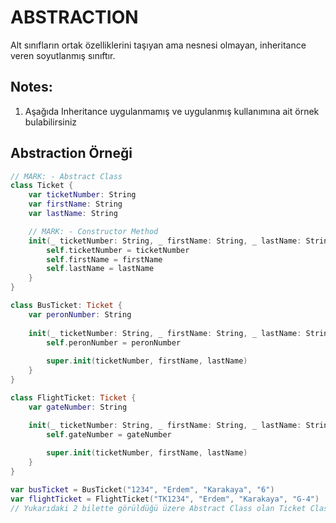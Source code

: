 # ABSTRACTION

Alt sınıfların ortak özelliklerini taşıyan ama nesnesi olmayan, inheritance veren soyutlanmış sınıftır.

## Notes:

1. Aşağıda Inheritance uygulanmamış ve uygulanmış kullanımına ait örnek bulabilirsiniz

## Abstraction Örneği
```swift
// MARK: - Abstract Class
class Ticket {
    var ticketNumber: String
    var firstName: String
    var lastName: String

    // MARK: - Constructor Method
    init(_ ticketNumber: String, _ firstName: String, _ lastName: String) {
        self.ticketNumber = ticketNumber
        self.firstName = firstName
        self.lastName = lastName
    }
}
```

```swift
class BusTicket: Ticket {
    var peronNumber: String
    
    init(_ ticketNumber: String, _ firstName: String, _ lastName: String, _ peronNumber: String) {
        self.peronNumber = peronNumber
        
        super.init(ticketNumber, firstName, lastName)
    }
}

class FlightTicket: Ticket {
    var gateNumber: String

    init(_ ticketNumber: String, _ firstName: String, _ lastName: String, _ gateNumber: String) {
        self.gateNumber = gateNumber
        
        super.init(ticketNumber, firstName, lastName)
    }
}
```

```swift
var busTicket = BusTicket("1234", "Erdem", "Karakaya", "6")
var flightTicket = FlightTicket("TK1234", "Erdem", "Karakaya", "G-4")
// Yukarıdaki 2 bilette görüldüğü üzere Abstract Class olan Ticket Class özelliklerini kullandık fakat Ticket nesnesi hiç yaratmadık.
```
